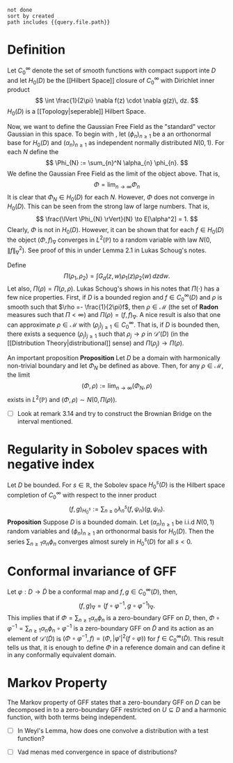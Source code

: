 ```tasks
not done
sort by created
path includes {{query.file.path}}
```
# Definition
Let $C_{0}^{\infty}$ denote the set of smooth functions with compact support inte $D$ and let $H_{0}(D)$ be the [[Hilbert Space]] closure of $C_{0}^{\infty}$ with Dirichlet inner product $$
\int \frac{1}{2\pi} \nabla f(z) \cdot \nabla g(z)\, dz. 
$$$H_{0}(D)$ is a [[Topology|seperable]] Hilbert Space.

Now, we want to define the Gaussian Free Field as the "standard" vector Gaussian in this space. To begin with , let $(\phi_{n})_{n\geq 1}$ be a an orthonormal base for $H_{0}(D)$ and $(\alpha_{n})_{n\geq 1}$ as independent normally distributed $N(0,1)$. For each $N$ define the $$
\Phi_{N} := \sum_{n}^N \alpha_{n} \phi_{n}.
$$ We define the Gaussian Free Field as the limit of the object above. That is, $$
\Phi = \lim_{ n \to \infty } \Phi_{n}
$$ It is clear that $\Phi_{N} \in H_{0}(D)$ for each $N$. However, $\Phi$ does not converge in $H_{0}(D)$. This can be seen from the strong law of large numbers. That is, $$
\frac{\lVert \Phi_{N} \rVert}{N} \to E[\alpha^2] = 1.
$$ Clearly, $\Phi$ is not in $H_{0}(D)$. However, it can be shown that for each $f \in H_{0}(D)$ the object $(\Phi, f)_{\nabla }$ converges in $L^2(\mathbb{P})$ to a random variable with law $N(0, \lVert f \rVert_{\nabla}^2)$.  See proof of this in under Lemma 2.1 in Lukas Schoug's notes.

Define $$
\Pi(\rho_{1}, \rho_{2}) = \int G_{d}(z,w)\rho_{1}(z)\rho_{2}(w) \, dzdw. 
$$Let also, $\Pi(\rho) = \Pi(\rho, \rho )$. Lukas Schoug's shows in his notes that $\Pi(\cdot )$ has a few nice properties. 
First, if $D$ is a bounded region and $f \in C^{\infty}_{0}(D)$ and $\rho$ is smooth such that $\rho =- \frac{1}{2\pi}f$, then $\rho \in \mathcal{M}$ (the set of **Radon** measures such that $\Pi < \infty$) and $\Pi(\rho) = (f,f)_{\nabla}$. A nice result is also that one can approximate $\rho \in \mathcal{M}$ with $(\rho_{j})_{j\geq 1}\in C_{0}^\infty$. That is, if $D$ is bounded then, there exists a sequence $(\rho_{j})_{j\geq 1}$ such that $\rho_{j} \to \rho$ in $\mathcal{D}'(D)$ (in the [[Distribution Theory|distributional]] sense) and $\Pi(\rho_{j}) \to \Pi(\rho)$. 

An important proposition
**Proposition**
Let $D$ be a domain with harmonically non-trivial boundary and let $\Phi_{N}$ be defined as above. Then, for any $\rho \in \mathcal{M}$, the limit $$
(\Phi, \rho) := \lim_{ n \to \infty } (\Phi_{N}, \rho)
$$exists in $L^2(\mathbb{P})$ and $(\Phi, \rho) \sim  N(0, \Pi(\rho))$.  

- [ ] Look at remark 3.14 and try to construct the Brownian Bridge on the interval mentioned.
# Regularity in Sobolev spaces with negative index
Let $D$ be bounded. For $s \in \mathbb{R}$, the Sobolev space $H_{0}^s(D)$ is the Hilbert space completion of $C_{0}^\infty$ with respect to the inner product 
$$
(f,g)_{H_{0}^s} := \sum_{n \geq 0} \lambda_{n}^s (f, \psi_{n})(g, \psi_{n}).
$$
**Proposition**
Suppose $D$ is a bounded domain. Let $(\alpha_{n})_{n \geq 1}$ be i.i.d $N(0,1)$ random variables and $(\phi_{n})_{n \geq 1}$ an orthonormal basis for $H_{0}(D)$. Then the series $\sum_{n \geq 1} \alpha_{n}\phi_{n}$ converges almost surely in $H_{0}^s(D)$ for all $s<0$.
# Conformal invariance of GFF
Let $\varphi: D \to \tilde{D}$ be a conformal map and $f,g \in C_{0}^\infty(D)$, then, $$
(f,g)_{\nabla} = (f \circ \varphi^{-1}, g \circ \varphi^{-1})_{\nabla}.
$$This implies that if $\Phi = \sum_{n \geq 1} \alpha_{n}\phi_{n}$ is a zero-boundary GFF on $D$, then, $\Phi \circ \varphi^{-1}= \sum_{n \geq 1}\alpha_{n} \phi_{n} \circ \varphi^{-1}$ is a zero-boundary GFF on $\tilde{D}$ and its action as an element of $\mathcal{D}'(\tilde{D})$ is $(\Phi \circ \varphi^{-1}, f ) = (\Phi, |\varphi'|^2(f \circ \varphi ))$ for $f \in C_{0}^\infty(\tilde{D})$. This result tells us that, it is enough to define $\Phi$ in a reference domain and can define it in any conformally equivalent domain.   
# Markov Property
The Markov property of GFF states that a zero-boundary GFF on $D$ can be decomposed in to a zero-boundary GFF restricted on $U \subseteq D$ and a harmonic function, with both terms being independent.

- [ ] In Weyl's Lemma, how does one convolve a distribution with a test function?
- [ ] Vad menas med convergence in space of distributions?

